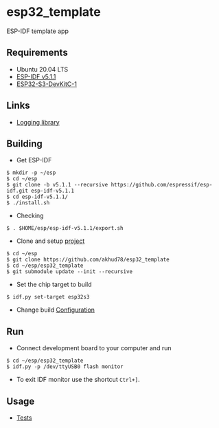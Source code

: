 # esp32_template
ESP-IDF template app

## Requirements
- Ubuntu 20.04 LTS
- [ESP-IDF v5.1.1](https://docs.espressif.com/projects/esp-idf/en/v5.1.1/esp32s3/index.html)
- [ESP32-S3-DevKitC-1](https://docs.espressif.com/projects/esp-idf/en/latest/esp32s3/hw-reference/esp32s3/user-guide-devkitc-1.html)

## Links

- [Logging library](https://docs.espressif.com/projects/esp-idf/en/v5.1.1/esp32s3/api-reference/system/log.html)

## Building
- Get ESP-IDF
```
$ mkdir -p ~/esp
$ cd ~/esp
$ git clone -b v5.1.1 --recursive https://github.com/espressif/esp-idf.git esp-idf-v5.1.1
$ cd esp-idf-v5.1.1/
$ ./install.sh
```
- Checking
```
$ . $HOME/esp/esp-idf-v5.1.1/export.sh
```
- Clone and setup [project](https://github.com/akhud78/esp32_template)
```
$ cd ~/esp
$ git clone https://github.com/akhud78/esp32_template
$ cd ~/esp/esp32_template
$ git submodule update --init --recursive
```
- Set the chip target to build
```
$ idf.py set-target esp32s3
```
- Change build [Configuration](docs/config.md)

## Run
- Connect development board to your computer and run
```
$ cd ~/esp/esp32_template
$ idf.py -p /dev/ttyUSB0 flash monitor
```
- To exit IDF monitor use the shortcut `Ctrl+]`.

## Usage
- [Tests](docs/tests.md)